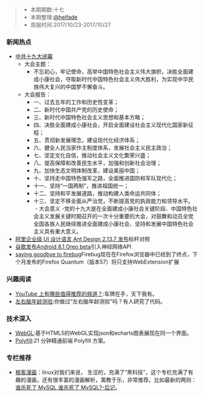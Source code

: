 

> - 本期期数:十七
> - 本期整理:[@heifade](https://github.com/heifade)
> - 周报时间:2017/10/23-2017/10/27

### 新闻热点
- [中共十九大闭幕](https://baike.baidu.com/item/中国共产党第十九次全国代表大会/1629417?fr=aladdin) 
  - 大会主题：
    - 不忘初心，牢记使命，高举中国特色社会主义伟大旗帜，决胜全面建成小康社会，夺取新时代中国特色社会主义伟大胜利，为实现中华民族伟大复兴的中国梦不懈奋斗。
  - 大会报告：
    - 一、过去五年的工作和历史性变革；
    - 二、新时代中国共产党的历史使命；
    - 三、新时代中国特色社会主义思想和基本方略；
    - 四、决胜全面建成小康社会，开启全面建设社会主义现代化国家新征程；
    - 五、贯彻新发展理念，建设现代化经济体系；
    - 六、健全人民当家作主制度体系，发展社会主义民主政治；
    - 七、坚定文化自信，推动社会主义文化繁荣兴盛；
    - 八、提高保障和改善民生水平，加强和创新社会治理；
    - 九、加快生态文明体制改革，建设美丽中国；
    - 十、坚持走中国特色强军之路，全面推进国防和军队现代化；
    - 十一、坚持“一国两制”，推进祖国统一；
    - 十二、坚持和平发展道路，推动构建人类命运共同体；
    - 十三、坚定不移全面从严治党，不断提高党的执政能力和领导水平。
  - 大会意义
    -党的十九大是在全面建成小康社会关键阶段、中国特色社会主义发展关键时期召开的一次十分重要的大会，对鼓舞和动员全党全国各族人民继续推进全面建成小康社会、坚持和发展中国特色社会主义具有重大意义。
- [阿里企业级 UI 设计语言 Ant Design 2.13.7 发布](https://oschina.net/news/89844/ant-design-2-13-7)标杆对照
- [谷歌发布Android 8.1 Oreo beta](http://www.cnbeta.com/articles/soft/664365.htm)引入神经网络API
- [saying goodbye to firebug](https://hacks.mozilla.org/2017/10/saying-goodbye-to-firebug/)Firebug现在在Firefox浏览器中已经到了终点，下个月发布的Firefox Quantum（版本57）将只支持WebExtension扩展

### 兴趣阅读

- [YouTube 上有哪些值得推荐的频道？](https://www.zhihu.com/question/19609089):车牌在手，天下我有。
- [左右脑年龄测验](https://juejin.im/entry/59f054b051882578c5269c06):你做过“左右脑年龄测验”吗？有人研究了代码。


### 技术深入
- [WebGL](https://juejin.im/entry/59f13d6d5188252c231214da):基于HTML5的WebGL实现json和echarts图表展现在同一个界面。
- [Polyfill](https://www.sitixi.com/blog/14994835126345.html):21 分钟精通前端 Polyfill 方案。


### 专栏推荐

- [极客漫画](https://zhuanlan.zhihu.com/geekcomic)：linux对我们来说， 生涩的，充满了“黑科技”，这个专栏充满了有趣的漫画，还有很丰富的漫画解析，寓教于乐，非常推荐。比如最新的两则：[谁杀死了 MySQL](https://zhuanlan.zhihu.com/p/30432636),[谁杀死了 MySQL?-后记](https://zhuanlan.zhihu.com/p/30259833)。
